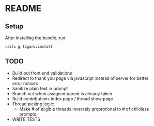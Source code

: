 # README

## Setup

After installing the bundle, run

    rails g figaro:install

## TODO

* Build out front end validations
* Redirect to thank you page via javascript instead of server for better error notices
* Sanitize plain text in prompt
* Branch out when assigned parent is already taken
* Build contributions index page / thread show page
* Thread picking logic:
  * Make # of eligible threads inversely proprotional to # of childless prompts
* WRITE TESTS

